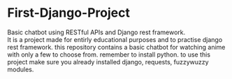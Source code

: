 # First-Django-Project
Basic chatbot using RESTful APIs and Django rest framework.  
It is a project made for entirly educational purposes and to practise django rest framework.
this repository contains a basic chatbot for watching anime with only a few to choose from.
remember to install python.
to use this project make sure you already installed django, requests, fuzzywuzzy modules.
